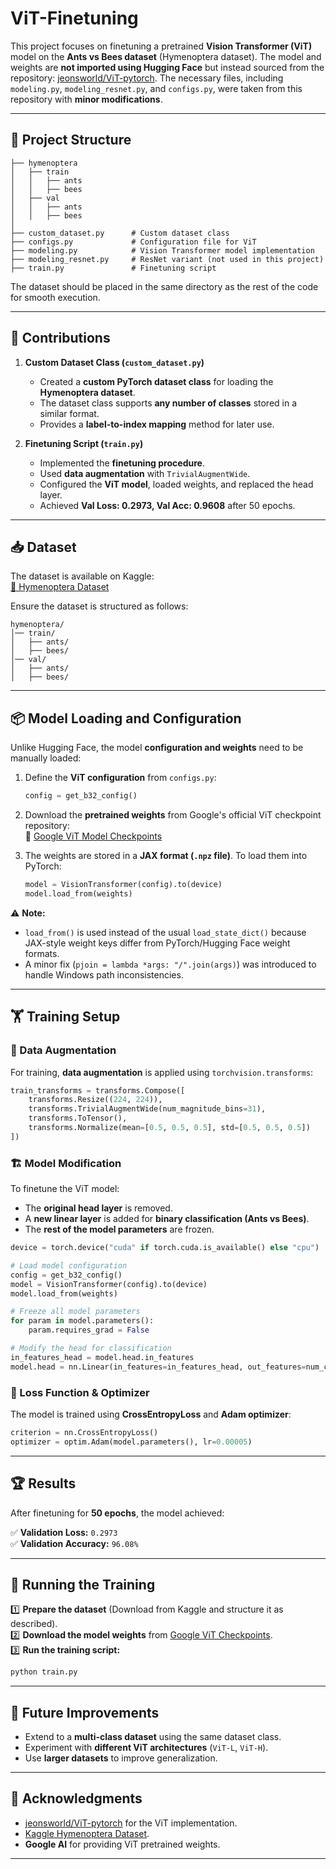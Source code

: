 
# ViT-Finetuning

This project focuses on finetuning a pretrained **Vision Transformer (ViT)** model on the **Ants vs Bees dataset** (Hymenoptera dataset). The model and weights are **not imported using Hugging Face** but instead sourced from the repository: [jeonsworld/ViT-pytorch](https://github.com/jeonsworld/ViT-pytorch/tree/main). The necessary files, including `modeling.py`, `modeling_resnet.py`, and `configs.py`, were taken from this repository with **minor modifications**.

---

## 📂 Project Structure

```
├── hymenoptera
│   ├── train
│   │   ├── ants
│   │   ├── bees
│   ├── val
│   │   ├── ants
│   │   ├── bees
│
├── custom_dataset.py      # Custom dataset class
├── configs.py             # Configuration file for ViT
├── modeling.py            # Vision Transformer model implementation
├── modeling_resnet.py     # ResNet variant (not used in this project)
├── train.py               # Finetuning script
```

The dataset should be placed in the same directory as the rest of the code for smooth execution.

---

## 📝 Contributions

1. **Custom Dataset Class (`custom_dataset.py`)**  
   - Created a **custom PyTorch dataset class** for loading the **Hymenoptera dataset**.
   - The dataset class supports **any number of classes** stored in a similar format.
   - Provides a **label-to-index mapping** method for later use.

2. **Finetuning Script (`train.py`)**  
   - Implemented the **finetuning procedure**.
   - Used **data augmentation** with `TrivialAugmentWide`.
   - Configured the **ViT model**, loaded weights, and replaced the head layer.
   - Achieved **Val Loss: 0.2973, Val Acc: 0.9608** after 50 epochs.

---

## 📥 Dataset

The dataset is available on Kaggle:  
[🔗 Hymenoptera Dataset](https://www.kaggle.com/datasets/thedatasith/hymenoptera)

Ensure the dataset is structured as follows:

```
hymenoptera/
│── train/
│   ├── ants/
│   ├── bees/
│── val/
│   ├── ants/
│   ├── bees/
```

---

## 📦 Model Loading and Configuration

Unlike Hugging Face, the model **configuration and weights** need to be manually loaded:

1. Define the **ViT configuration** from `configs.py`:

    ```python
    config = get_b32_config()
    ```

2. Download the **pretrained weights** from Google's official ViT checkpoint repository:  
   🔗 [Google ViT Model Checkpoints](https://console.cloud.google.com/storage/vit_models/)

3. The weights are stored in a **JAX format (`.npz` file)**. To load them into PyTorch:

    ```python
    model = VisionTransformer(config).to(device)
    model.load_from(weights)
    ```

⚠ **Note:**  
- `load_from()` is used instead of the usual `load_state_dict()` because JAX-style weight keys differ from PyTorch/Hugging Face weight formats.
- A minor fix (`pjoin = lambda *args: "/".join(args)`) was introduced to handle Windows path inconsistencies.

---

## 🏋️ Training Setup

### 📌 Data Augmentation

For training, **data augmentation** is applied using `torchvision.transforms`:

```python
train_transforms = transforms.Compose([
    transforms.Resize((224, 224)),
    transforms.TrivialAugmentWide(num_magnitude_bins=31),
    transforms.ToTensor(),
    transforms.Normalize(mean=[0.5, 0.5, 0.5], std=[0.5, 0.5, 0.5])
])
```

### 🏗️ Model Modification

To finetune the ViT model:
- The **original head layer** is removed.
- A **new linear layer** is added for **binary classification (Ants vs Bees)**.
- The **rest of the model parameters** are frozen.

```python
device = torch.device("cuda" if torch.cuda.is_available() else "cpu")

# Load model configuration
config = get_b32_config()
model = VisionTransformer(config).to(device)
model.load_from(weights)

# Freeze all model parameters
for param in model.parameters():
    param.requires_grad = False

# Modify the head for classification
in_features_head = model.head.in_features
model.head = nn.Linear(in_features=in_features_head, out_features=num_classes).to(device)
```

### 🎯 Loss Function & Optimizer

The model is trained using **CrossEntropyLoss** and **Adam optimizer**:

```python
criterion = nn.CrossEntropyLoss()
optimizer = optim.Adam(model.parameters(), lr=0.00005)
```

---

## 🏆 Results

After finetuning for **50 epochs**, the model achieved:

✅ **Validation Loss:** `0.2973`  
✅ **Validation Accuracy:** `96.08%`

---

## 🚀 Running the Training

1️⃣ **Prepare the dataset** (Download from Kaggle and structure it as described).  
2️⃣ **Download the model weights** from [Google ViT Checkpoints](https://console.cloud.google.com/storage/vit_models/).  
3️⃣ **Run the training script:**

```bash
python train.py
```

---

## 📌 Future Improvements

- Extend to a **multi-class dataset** using the same dataset class.
- Experiment with **different ViT architectures** (`ViT-L`, `ViT-H`).
- Use **larger datasets** to improve generalization.

---

## 🤝 Acknowledgments

- [jeonsworld/ViT-pytorch](https://github.com/jeonsworld/ViT-pytorch/tree/main) for the ViT implementation.
- [Kaggle Hymenoptera Dataset](https://www.kaggle.com/datasets/thedatasith/hymenoptera).
- **Google AI** for providing ViT pretrained weights.

---
